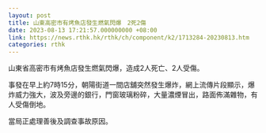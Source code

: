 ```yaml
---
layout: post
title: 山東高密市有烤魚店發生燃氣閃爆　2死2傷
date: 2023-08-13 17:21:57.000000000 +08:00
link: https://news.rthk.hk/rthk/ch/component/k2/1713284-20230813.htm
categories: rthk
---
```


山東省高密市有烤魚店發生燃氣閃爆，造成2人死亡、2人受傷。

事發在早上約7時15分，朝陽街道一間店舖突然發生爆炸，網上流傳片段顯示，爆炸威力強大，波及旁邊的銀行，門窗玻璃粉碎，大量濃煙冒出，路面佈滿雜物，有人受傷倒地。

當局正處理善後及調查事故原因。
